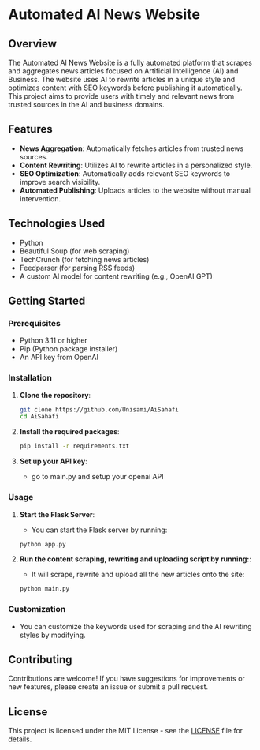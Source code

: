 # Automated AI News Website

## Overview

The Automated AI News Website is a fully automated platform that scrapes and aggregates news articles focused on Artificial Intelligence (AI) and Business. The website uses AI to rewrite articles in a unique style and optimizes content with SEO keywords before publishing it automatically. This project aims to provide users with timely and relevant news from trusted sources in the AI and business domains.

## Features

- **News Aggregation**: Automatically fetches articles from trusted news sources.
- **Content Rewriting**: Utilizes AI to rewrite articles in a personalized style.
- **SEO Optimization**: Automatically adds relevant SEO keywords to improve search visibility.
- **Automated Publishing**: Uploads articles to the website without manual intervention.

## Technologies Used

- Python
- Beautiful Soup (for web scraping)
- TechCrunch (for fetching news articles)
- Feedparser (for parsing RSS feeds)
- A custom AI model for content rewriting (e.g., OpenAI GPT)

## Getting Started

### Prerequisites

- Python 3.11 or higher
- Pip (Python package installer)
- An API key from OpenAI

### Installation

1. **Clone the repository**:

   ```bash
   git clone https://github.com/Unisami/AiSahafi
   cd AiSahafi
   ```

2. **Install the required packages**:

   ```bash
   pip install -r requirements.txt
   ```

3. **Set up your API key**:
   - go to main.py and setup your openai API

### Usage

1. **Start the Flask Server**:
   - You can start the Flask server by running:

   ```bash
   python app.py
   ```

2. **Run the content scraping, rewriting and uploading script by running:**:
   - It will scrape, rewrite and upload all the new articles onto the site:

   ```bash
   python main.py
   ```


### Customization

- You can customize the keywords used for scraping and the AI rewriting styles by modifying.

## Contributing

Contributions are welcome! If you have suggestions for improvements or new features, please create an issue or submit a pull request.

## License

This project is licensed under the MIT License - see the [LICENSE](LICENSE) file for details.

